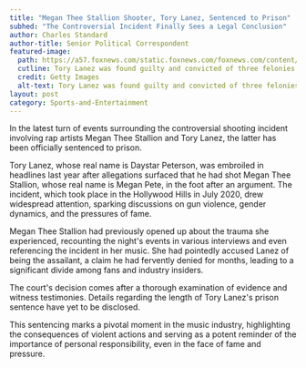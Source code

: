 ```yaml
---
title: "Megan Thee Stallion Shooter, Tory Lanez, Sentenced to Prison"
subhed: "The Controversial Incident Finally Sees a Legal Conclusion"
author: Charles Standard
author-title: Senior Political Correspondent
featured-image: 
  path: https://a57.foxnews.com/static.foxnews.com/foxnews.com/content/uploads/2023/08/640/320/meghan-thee-stallion-tory-lanez-sentenced.jpg?ve=1&tl=1
  cutline: Tory Lanez was found guilty and convicted of three felonies in the 2020 shooting of Megan Thee Stallion
  credit: Getty Images
  alt-text: Tory Lanez was found guilty and convicted of three felonies in the 2020 shooting of Megan Thee Stallion
layout: post
category: Sports-and-Entertainment
---
```


In the latest turn of events surrounding the controversial shooting incident involving rap artists Megan Thee Stallion and Tory Lanez, the latter has been officially sentenced to prison.

Tory Lanez, whose real name is Daystar Peterson, was embroiled in headlines last year after allegations surfaced that he had shot Megan Thee Stallion, whose real name is Megan Pete, in the foot after an argument. The incident, which took place in the Hollywood Hills in July 2020, drew widespread attention, sparking discussions on gun violence, gender dynamics, and the pressures of fame.

Megan Thee Stallion had previously opened up about the trauma she experienced, recounting the night's events in various interviews and even referencing the incident in her music. She had pointedly accused Lanez of being the assailant, a claim he had fervently denied for months, leading to a significant divide among fans and industry insiders.

The court's decision comes after a thorough examination of evidence and witness testimonies. Details regarding the length of Tory Lanez's prison sentence have yet to be disclosed.

This sentencing marks a pivotal moment in the music industry, highlighting the consequences of violent actions and serving as a potent reminder of the importance of personal responsibility, even in the face of fame and pressure.


